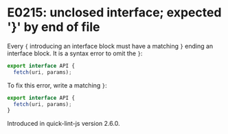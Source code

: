# E0215: unclosed interface; expected '}' by end of file

Every `{` introducing an interface block must have a matching `}` ending an
interface block. It is a syntax error to omit the `}`:

```typescript
export interface API {
  fetch(uri, params);
```

To fix this error, write a matching `}`:

```typescript
export interface API {
  fetch(uri, params);
}
```

Introduced in quick-lint-js version 2.6.0.
